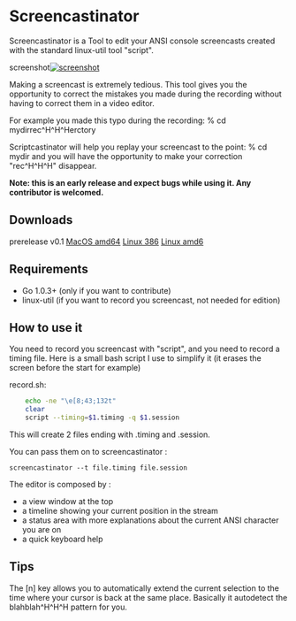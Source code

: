 Screencastinator
================

Screencastinator is a Tool to edit your ANSI console screencasts created with the standard linux-util tool "script".

screenshot[![screenshot](http://gbin.github.com/screencastinator/screencastinator.png)](http://gbin.github.com/screencastinator/screencastinator.png)


Making a screencast is extremely tedious. This tool gives you the opportunity to correct the mistakes you made during the recording without having to correct them in a video editor.

For example you made this typo during the recording: % cd mydirrec^H^H^Herctory

Scriptcastinator will help you replay your screencast to the point: % cd mydir and you will have the opportunity to make your correction "rec^H^H^H" disappear.

**Note: this is an early release and expect bugs while using it. Any contributor is welcomed.**

## Downloads ##

prerelease v0.1
[MacOS amd64](http://gbin.github.com/screencastinator/releases/screencastinator-v0.1-darwin-amd64)
[Linux 386](http://gbin.github.com/screencastinator/releases/screencastinator-v0.1-linux-386)
[Linux amd6](http://gbin.github.com/screencastinator/releases/screencastinator-v0.1-linuxamd64)

## Requirements ##
* Go 1.0.3+  (only if you want to contribute)
* linux-util (if you want to record you screencast, not needed for edition)

## How to use it ##

You need to record you screencast with "script", and you need to record a timing file.
Here is a small bash script I use to simplify it (it erases the screen before the start for example)

record.sh:

```BASH
    echo -ne "\e[8;43;132t"
    clear
    script --timing=$1.timing -q $1.session
```

This will create 2 files ending with .timing and .session.

You can pass them on to screencastinator :

```
screencastinator --t file.timing file.session
```

The editor is composed by :
- a view window at the top
- a timeline showing your current position in the stream
- a status area with more explanations about the current ANSI character you are on
- a quick keyboard help

## Tips ##

The [n] key allows you to automatically extend the current selection to the time where your cursor is back at the same place. Basically it autodetect the blahblah^H^H^H pattern for you. 

